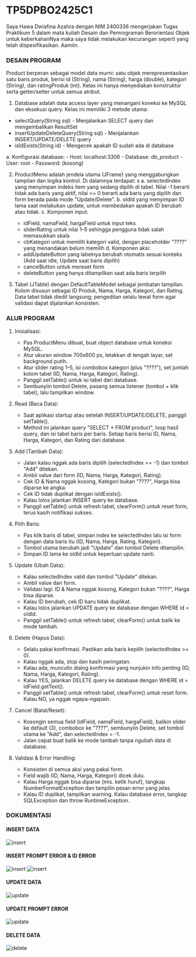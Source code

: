 # TP5DPBO2425C1
Saya Hawa Dwiafina Azahra dengan NIM 2400336 mengerjakan Tugas Praktikum 5 dalam mata kuliah Desain dan Pemrograman Berorientasi Objek untuk keberkahanNya maka saya tidak melakukan kecurangan seperti yang telah dispesifikasikan. Aamiin.

### DESAIN PROGRAM
Product berperan sebagai model data murni: satu objek merepresentasikan satu baris produk, berisi id (String), nama (String), harga (double), kategori (String), dan ratingProduk (int). Kelas ini hanya menyediakan konstruktor serta getter/setter untuk semua atribut.

1. Database adalah data access layer yang menangani koneksi ke MySQL dan eksekusi query. Kelas ini memiliki 3 metode utama:
  - selectQuery(String sql) - Menjalankan SELECT query dan mengembalikan ResultSet
  - insertUpdateDeleteQuery(String sql) - Menjalankan INSERT/UPDATE/DELETE query
  - isIdExists(String id) - Mengecek apakah ID sudah ada di database

  a. Konfigurasi database:
    - Host: localhost:3306
    - Database: db_product
    - User: root
    - Password: (kosong)

2. ProductMenu adalah jendela utama (JFrame) yang menggabungkan tampilan dan logika kontrol. Di dalamnya terdapat: s
   a. selectedIndex yang menyimpan indeks item yang sedang dipilih di tabel. Nilai -1 berarti tidak ada baris yang aktif, nilai >= 0 berarti ada baris yang dipilih dan form berada pada mode "Update/Delete".
   b. oldId yang menyimpan ID lama saat melakukan update, untuk membedakan apakah ID berubah atau tidak.
   c. Komponen input:
     - idField, namaField, hargaField untuk input teks
     - sliderRating untuk nilai 1–5 sehingga pengguna tidak salah memasukkan skala
     - cbKategori untuk memilih kategori valid, dengan placeholder "????" yang menandakan belum memilih
   d. Komponen aksi:
     - addUpdateButton yang labelnya berubah otomatis sesuai konteks (Add saat idle, Update saat baris dipilih)
     - cancelButton untuk mereset form
     - deleteButton yang hanya ditampilkan saat ada baris terpilih

3. Tabel (JTable) dengan DefaultTableModel sebagai jembatan tampilan. Kolom disusun sebagai ID Produk, Nama, Harga, Kategori, dan Rating. Data tabel tidak diedit langsung; pengeditan selalu lewat form agar validasi dapat dijalankan konsisten.

### ALUR PROGRAM
1. Inisialisasi:

   - Pas ProductMenu dibuat, buat object database untuk koneksi MySQL.
   - Atur ukuran window 700x600 px, letakkan di tengah layar, set background putih.
   - Atur slider rating 1–5, isi combobox kategori (plus "????"), set jumlah kolom tabel (ID, Nama, Harga, Kategori, Rating).
   - Panggil setTable() untuk isi tabel dari database.
   - Sembunyiin tombol Delete, pasang semua listener (tombol + klik tabel), lalu tampilkan window.

2. Read (Baca Data):
   - Saat aplikasi startup atau setelah INSERT/UPDATE/DELETE, panggil setTable().
   - Method ini jalankan query "SELECT * FROM product", loop hasil query, dan isi tabel baris per baris. Setiap baris berisi ID, Nama, Harga, Kategori, dan Rating dari database.

3. Add (Tambah Data):
   - Jalan kalau nggak ada baris dipilih (selectedIndex == -1) dan tombol "Add" ditekan.
   - Ambil value dari form (ID, Nama, Harga, Kategori, Rating).
   - Cek ID & Nama nggak kosong, Kategori bukan "????", Harga bisa diparse ke angka.
   - Cek ID tidak duplikat dengan isIdExists().
   - Kalau lolos jalankan INSERT query ke database.
   - Panggil setTable() untuk refresh tabel, clearForm() untuk reset form, terus kasih notifikasi sukses.

4. Pilih Baris:
   - Pas klik baris di tabel, simpan index ke selectedIndex lalu isi form dengan data baris itu (ID, Nama, Harga, Rating, Kategori).
   - Tombol utama berubah jadi "Update" dan tombol Delete ditampilin.
   - Simpan ID lama ke oldId untuk keperluan update nanti.

5. Update (Ubah Data):
   - Kalau selectedIndex valid dan tombol "Update" ditekan.
   - Ambil value dari form.
   - Validasi lagi: ID & Nama nggak kosong, Kategori bukan "????", Harga bisa diparse.
   - Kalau ID berubah, cek ID baru tidak duplikat.
   - Kalau lolos jalankan UPDATE query ke database dengan WHERE id = oldId.
   - Panggil setTable() untuk refresh tabel, clearForm() untuk balik ke mode tambah.

6. Delete (Hapus Data):
   - Selalu pakai konfirmasi. Pastikan ada baris kepilih (selectedIndex >= 0).
   - Kalau nggak ada, stop dan kasih peringatan.
   - Kalau ada, munculin dialog konfirmasi yang nunjukin info penting (ID, Nama, Harga, Kategori, Rating).
   - Kalau YES, jalankan DELETE query ke database dengan WHERE id = idField.getText().
   - Panggil setTable() untuk refresh tabel, clearForm() untuk reset form. Kalau NO, ya nggak ngapa-ngapain.

7. Cancel (Batal/Reset):
   - Kosongin semua field (idField, namaField, hargaField), balikin slider ke default (3), combobox ke "????", sembunyiin Delete, set tombol utama ke "Add", dan selectedIndex = -1.
   - Jalan cepat buat balik ke mode tambah tanpa ngubah data di database.

8. Validasi & Error Handling:
   - Konsisten di semua aksi yang pakai form.
   - Field wajib (ID, Nama, Harga, Kategori) dicek dulu.
   - Kalau Harga nggak bisa diparse (mis. ketik huruf), tangkap NumberFormatException dan tampilin pesan error yang jelas.
   - Kalau ID duplikat, tampilkan warning. Kalau database error, tangkap SQLException dan throw RuntimeException.

### DOKUMENTASI
#### INSERT DATA
![insert](Dokumentasi/INSERT_data.gif)

#### INSERT PROMPT ERROR & ID ERROR
![insert](Dokumentasi/INSERT_prompt_error.gif)
![insert](Dokumentasi/INSERT_Id_error.gif)

#### UPDATE DATA
![update](Dokumentasi/UPDATE_data.gif)

#### UPDATE PROMPT ERROR
![update](Dokumentasi/UPDATE_prompt_error.gif)

#### DELETE DATA
![delete](Dokumentasi/DELETE_data.gif)
